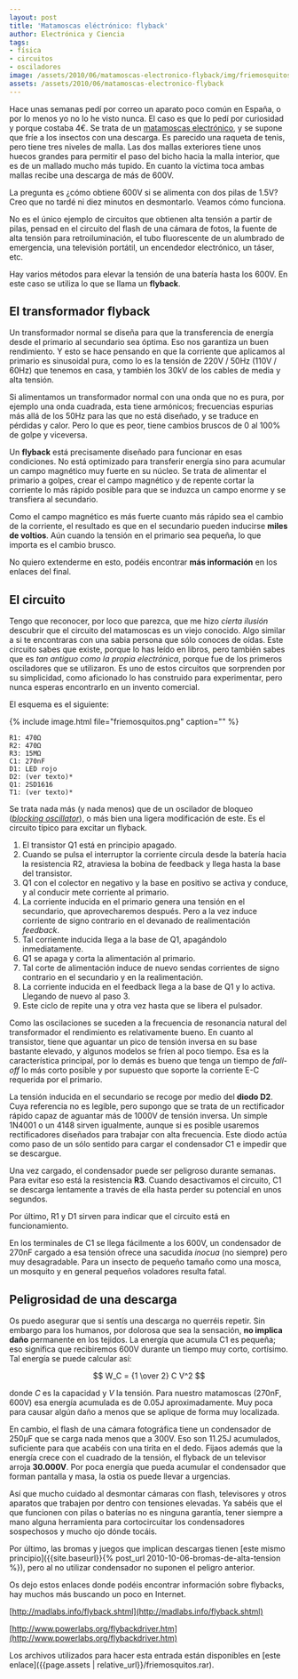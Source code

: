 ```yaml
---
layout: post
title: 'Matamoscas eléctrónico: flyback'
author: Electrónica y Ciencia
tags:
- física
- circuitos
- osciladores
image: /assets/2010/06/matamoscas-electronico-flyback/img/friemosquitos.png
assets: /assets/2010/06/matamoscas-electronico-flyback
---
```


Hace unas semanas pedí por correo un aparato poco común en España, o por lo menos yo no lo he visto nunca. El caso es que lo pedí por curiosidad y porque costaba 4€. Se trata de un [matamoscas electrónico](http://www.1freeaday.com/page.php?file=product&amp;id=10006731), y se supone que fríe a los insectos con una descarga. Es parecido una raqueta de tenis, pero tiene tres niveles de malla. Las dos mallas exteriores tiene unos huecos grandes para permitir el paso del bicho hacia la malla interior, que es de un mallado mucho más tupido. En cuanto la víctima toca ambas mallas recibe una descarga de más de 600V.

La pregunta es ¿cómo obtiene 600V si se alimenta con dos pilas de 1.5V? Creo que no tardé ni diez minutos en desmontarlo. Veamos cómo funciona.

<!--more-->

No es el único ejemplo de circuitos que obtienen alta tensión a partir de pilas, pensad en el circuito del flash de una cámara de fotos, la fuente de alta tensión para retroiluminación, el tubo fluorescente de un alumbrado de emergencia, una televisión portátil, un encendedor electrónico, un táser, etc.

Hay varios métodos para elevar la tensión de una batería hasta los 600V. En este caso se utiliza lo que se llama un **flyback**.

## El transformador flyback

Un transformador normal se diseña para que la transferencia de energía desde el primario al secundario sea óptima. Eso nos garantiza un buen rendimiento. Y esto se hace pensando en que la corriente que aplicamos al primario es sinusoidal pura, como lo es la tensión de 220V / 50Hz (110V / 60Hz) que tenemos en casa, y también los 30kV de los cables de media y alta tensión.

Si alimentamos un transformador normal con una onda que no es pura, por ejemplo una onda cuadrada, esta tiene armónicos; frecuencias espurias más allá de los 50Hz para las que no está diseñado, y se traduce en pérdidas y calor. Pero lo que es peor, tiene cambios bruscos de 0 al 100% de golpe y viceversa.

Un **flyback** está precisamente diseñado para funcionar en esas condiciones. No está optimizado para transferir energía sino para acumular un campo magnético muy fuerte en su núcleo. Se trata de alimentar el primario a golpes, crear el campo magnético y de repente cortar la corriente lo más rápido posible para que se induzca un campo enorme y se transfiera al secundario.

Como el campo magnético es más fuerte cuanto más rápido sea el cambio de la corriente, el resultado es que en el secundario pueden inducirse **miles de voltios**. Aún cuando la tensión en el primario sea pequeña, lo que importa es el cambio brusco.

No quiero extenderme en esto, podéis encontrar **más información** en los enlaces del final.

## El circuito

Tengo que reconocer, por loco que parezca, que me hizo *cierta ilusión* descubrir que el circuito del matamoscas es un viejo conocido. Algo similar a si te encontraras con una sabia persona que sólo conoces de oídas. Este circuito sabes que existe, porque lo has leído en libros, pero también sabes que es *tan antiguo como la propia electrónica*, porque fue de los primeros osciladores que se utilizaron. Es uno de estos circuitos que sorprenden por su simplicidad, como aficionado lo has construido para experimentar, pero nunca esperas encontrarlo en un invento comercial.

El esquema es el siguiente:

{% include image.html file="friemosquitos.png" caption="" %}

    R1: 470Ω
    R2: 470Ω
    R3: 15MΩ
    C1: 270nF
    D1: LED rojo
    D2: (ver texto)*
    Q1: 2SD1616
    T1: (ver texto)*

Se trata nada más (y nada menos) que de un oscilador de bloqueo ([*blocking oscillator*](http://en.wikipedia.org/wiki/Blocking_oscillator)), o más bien una ligera modificación de este. Es el circuito típico para excitar un flyback.

1. El transistor Q1 está en principio apagado.
1. Cuando se pulsa el interruptor la corriente circula desde la batería hacia la resistencia R2, atraviesa la bobina de feedback y llega hasta la base del transistor.
1. Q1 con el colector en negativo y la base en positivo se activa y conduce, y al conducir mete corriente al primario.
1. La corriente inducida en el primario genera una tensión en el secundario, que aprovecharemos después. Pero a la vez induce corriente de signo contrario en el devanado de realimentación *feedback*.
1. Tal corriente inducida llega a la base de Q1, apagándolo inmediatamente.
1. Q1 se apaga y corta la alimentación al primario.
1. Tal corte de alimentación induce de nuevo sendas corrientes de signo contrario en el secundario y en la realimentación.
1. La corriente inducida en el feedback llega a la base de Q1 y lo activa. Llegando de nuevo al paso 3.
1. Este ciclo de repite una y otra vez hasta que se libera el pulsador.

Como las oscilaciones se suceden a la frecuencia de resonancia natural del transformador el rendimiento es relativamente bueno. En cuanto al transistor, tiene que aguantar un pico de tensión inversa en su base bastante elevado, y algunos modelos se fríen al poco tiempo. Esa es la característica principal, por lo demás es bueno que tenga un tiempo de *fall-off* lo más corto posible y por supuesto que soporte la corriente E-C requerida por el primario.

La tensión inducida en el secundario se recoge por medio del **diodo D2**. Cuya referencia no es legible, pero supongo que se trata de un rectificador rápido capaz de aguantar más de 1000V de tensión inversa. Un simple 1N4001 o un 4148 sirven igualmente, aunque si es posible usaremos rectificadores diseñados para trabajar con alta frecuencia. Este diodo actúa como paso de un sólo sentido para cargar el condensador C1 e impedir que se descargue.

Una vez cargado, el condensador puede ser peligroso durante semanas. Para evitar eso está la resistencia **R3**. Cuando desactivamos el circuito, C1 se descarga lentamente a través de ella hasta perder su potencial en unos segundos.

Por último, R1 y D1 sirven para indicar que el circuito está en funcionamiento.

En los terminales de C1 se llega fácilmente a los 600V, un condensador de 270nF cargado a esa tensión ofrece una sacudida *inocua* (no siempre) pero muy desagradable. Para un insecto de pequeño tamaño como una mosca, un mosquito y en general pequeños voladores resulta fatal.

## Peligrosidad de una descarga

Os puedo asegurar que si sentís una descarga no querréis repetir. Sin embargo para los humanos, por dolorosa que sea la sensación, **no implica daño** permanente en los tejidos. La energía que acumula C1 es pequeña; eso significa que recibiremos 600V durante un tiempo muy corto, cortísimo. Tal energía se puede calcular así:

$$
W_C = {1 \over 2} C V^2
$$

donde *C* es la capacidad y *V* la tensión. Para nuestro matamoscas (270nF, 600V) esa energía acumulada es de 0.05J aproximadamente. Muy poca para causar algún daño a menos que se aplique de forma muy localizada.

En cambio, el flash de una cámara fotográfica tiene un condensador de 250µF que se carga nada menos que a 300V. Eso son 11.25J acumulados, suficiente para que acabéis con una tirita en el dedo. Fijaos además que la energía crece con el cuadrado de la tensión, el flyback de un televisor arroja **30.000V**. Por poca energía que pueda acumular el condensador que forman pantalla y masa, la ostia os puede llevar a urgencias.

Así que mucho cuidado al desmontar cámaras con flash, televisores y otros aparatos que trabajen por dentro con tensiones elevadas. Ya sabéis que el que funcionen con pilas o baterías no es ninguna garantía, tener siempre a mano alguna herramienta para cortocircuitar los condensadores sospechosos y mucho ojo dónde tocáis.

Por último, las bromas y juegos que implican descargas tienen [este mismo principio]({{site.baseurl}}{% post_url 2010-10-06-bromas-de-alta-tension %}), pero al no utilizar condensador no suponen el peligro anterior.

Os dejo estos enlaces donde podéis encontrar información sobre flybacks, hay muchos más buscando un poco en Internet.

[http://madlabs.info/flyback.shtml](http://madlabs.info/flyback.shtml)

[http://www.powerlabs.org/flybackdriver.htm](http://www.powerlabs.org/flybackdriver.htm)

Los archivos utilizados para hacer esta entrada están disponibles en [este enlace]({{page.assets | relative_url}}/friemosquitos.rar).

